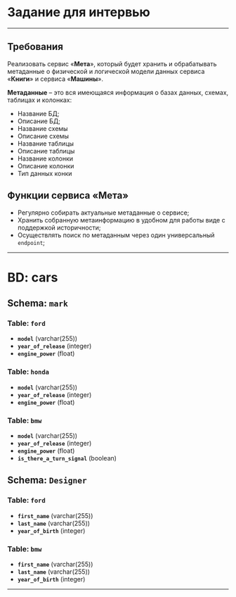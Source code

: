 
# Задание для интервью

---
## Требования
Реализовать сервис «**Мета**», который будет хранить и обрабатывать метаданные 
о физической и логической модели данных сервиса «**Книги**» и сервиса «**Машины**».

**Метаданные** – это вся имеющаяся информация о базах данных, схемах, таблицах и колонках:
- Название БД;
- Описание БД;
- Название схемы
- Описание схемы
- Название таблицы
- Описание таблицы
- Название колонки
- Описание колонки
- Тип данных конки

## Функции сервиса «Мета»
- Регулярно собирать актуальные метаданные о сервисе;
- Хранить собранную метаинформацию в удобном для работы виде с поддержкой историчности;
- Осуществлять поиск по метаданным через один универсальный `endpoint`;

---
# BD: **cars**

## Schema: **`mark`**

### Table: `ford`
- **`model`** (varchar(255))
- **`year_of_release`** (integer)
- **`engine_power`** (float)

### Table: `honda`
- **`model`** (varchar(255))
- **`year_of_release`** (integer)
- **`engine_power`** (float)

### Table: `bmw`
- **`model`** (varchar(255))
- **`year_of_release`** (integer)
- **`engine_power`** (float)
- **`is_there_a_turn_signal`** (boolean)

## Schema: **`Designer`**

### Table: `ford`
- **`first_name`** (varchar(255))
- **`last_name`** (varchar(255))
- **`year_of_birth`** (integer)

### Table: `bmw`
- **`first_name`** (varchar(255))
- **`last_name`** (varchar(255))
- **`year_of_birth`** (integer)  

---
